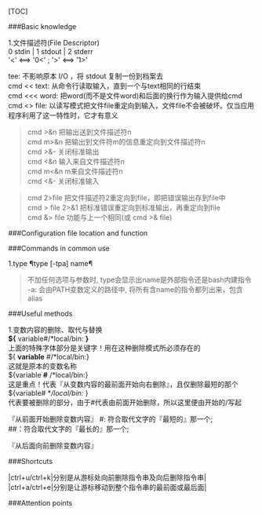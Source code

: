 [TOC] 
 
###Basic knowledge

1.文件描述符(File Descriptor)  
0 stdin	| 1 stdout | 2 stderr	
'<' <==> '0<' ; '>' <==> '1>'  

tee: 不影响原本 I/O ，将 stdout 复制一份到档案去  
cmd << text: 从命令行读取输入，直到一个与text相同的行结束  
cmd <<< word: 把word(而不是文件word)和后面的换行作为输入提供给cmd   
cmd <> file: 以读写模式把文件file重定向到输入，文件file不会被破坏。仅当应用程序利用了这一特性时，它才有意义  
  
> cmd >&n		把输出送到文件描述符n  
> cmd m>&n		把输出到文件符m的信息重定向到文件描述符n  
> cmd >&-		关闭标准输出  
> cmd <&n		输入来自文件描述符n  
> cmd m<&n		m来自文件描述符n  
> cmd <&-		关闭标准输入  
    
> cmd 2>file		把文件描述符2重定向到file，即把错误输出存到file中  
> cmd > file 2>&1	把标准错误重定向到标准输出，再重定向到file   
> cmd &> file		功能与上一个相同(或 cmd >& file)


###Configuration file location and function 
 
 
 
 
 
 
 
###Commands in common use 
 
1.type ¶type [-tpa] name¶   
> 不加任何选项与参数时, type会显示出name是外部指令还是bash内建指令   
> -a: 会由PATH变数定义的路径中, 将所有含name的指令都列出来，包含alias 
 
 
###Useful methods  
 
1.变数内容的删除、取代与替换   
**${** variable#/\*local/bin: **}**    
上面的特殊字体部分是关键字！用在这种删除模式所必须存在的   
${ **variable** #/\*local/bin:}   
这就是原本的变数名称   
${variable **#** /\*local/bin:}   
这是重点！代表『从变数内容的最前面开始向右删除』，且仅删除最短的那个   
${variable# **/*local/bin:** }   
代表要被删除的部分，由于#代表由前面开始删除，所以这里便由开始的/写起   
 
『从前面开始删除变数内容』 
\#: 符合取代文字的『最短的』那一个;   
\#\#：符合取代文字的『最长的』那一个;   
 
『从后面向前删除变数内容』 
 
 
 
 
 
 
 
 
 
 
 
 
 
 
 
 
 
###Shortcuts 
 
|ctrl+u/ctrl+k|分别是从游标处向前删除指令串及向后删除指令串|   
|ctrl+a/ctrl+e|分别是让游标移动到整个指令串的最前面或最后面|   
 
 
###Attention points 
 
 
 
 
 
 
